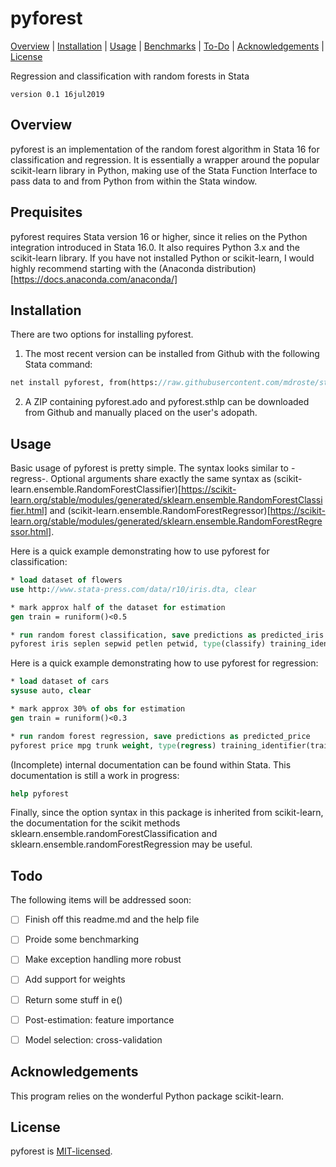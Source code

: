 
pyforest
=================================

[Overview](#overview)
| [Installation](#installation)
| [Usage](#usage)
| [Benchmarks](#benchmarks)
| [To-Do](#todo)
| [Acknowledgements](#acknowledgements)
| [License](#license)

Regression and classification with random forests in Stata

`version 0.1 16jul2019`


Overview
---------------------------------

pyforest is an implementation of the random forest algorithm in Stata 16 for classification and regression. It is essentially a wrapper around the popular scikit-learn library in Python, making use of the Stata Function Interface to pass data to and from Python from within the Stata window. 


Prequisites
---------------------------------

pyforest requires Stata version 16 or higher, since it relies on the Python integration introduced in Stata 16.0. It also requires Python 3.x and the scikit-learn library. If you have not installed Python or scikit-learn, I would highly recommend starting with the (Anaconda distribution)[https://docs.anaconda.com/anaconda/]


Installation
---------------------------------

There are two options for installing pyforest.

1. The most recent version can be installed from Github with the following Stata command:

```stata
net install pyforest, from(https://raw.githubusercontent.com/mdroste/stata-pyforest/master/)
```

2. A ZIP containing pyforest.ado and pyforest.sthlp can be downloaded from Github and manually placed on the user's adopath.


Usage
---------------------------------

Basic usage of pyforest is pretty simple. The syntax looks similar to -regress-. Optional arguments share exactly the same syntax as (scikit-learn.ensemble.RandomForestClassifier)[https://scikit-learn.org/stable/modules/generated/sklearn.ensemble.RandomForestClassifier.html] and (scikit-learn.ensemble.RandomForestRegressor)[https://scikit-learn.org/stable/modules/generated/sklearn.ensemble.RandomForestRegressor.html].

Here is a quick example demonstrating how to use pyforest for classification:

```stata
* load dataset of flowers
use http://www.stata-press.com/data/r10/iris.dta, clear

* mark approx half of the dataset for estimation
gen train = runiform()<0.5

* run random forest classification, save predictions as predicted_iris
pyforest iris seplen sepwid petlen petwid, type(classify) training_identifier(train) save_prediction(predicted_iris)
```

Here is a quick example demonstrating how to use pyforest for regression:

```stata
* load dataset of cars
sysuse auto, clear

* mark approx 30% of obs for estimation
gen train = runiform()<0.3

* run random forest regression, save predictions as predicted_price
pyforest price mpg trunk weight, type(regress) training_identifier(train) save_prediction(predicted_price)
```

(Incomplete) internal documentation can be found within Stata. This documentation is still a work in progress:
```stata
help pyforest
```

Finally, since the option syntax in this package is inherited from scikit-learn, the documentation for the scikit methods sklearn.ensemble.randomForestClassification and sklearn.ensemble.randomForestRegression may be useful. 

  
Todo
---------------------------------

The following items will be addressed soon:

- [ ] Finish off this readme.md and the help file
- [ ] Proide some benchmarking
- [ ] Make exception handling more robust
- [ ] Add support for weights
- [ ] Return some stuff in e()
- [ ] Post-estimation: feature importance
- [ ] Model selection: cross-validation


Acknowledgements
---------------------------------

This program relies on the wonderful Python package scikit-learn.


License
---------------------------------

pyforest is [MIT-licensed](https://github.com/mdroste/stata-pyforest/blob/master/LICENSE).
